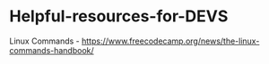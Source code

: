 # Helpful-resources-for-DEVS

Linux Commands -  https://www.freecodecamp.org/news/the-linux-commands-handbook/
